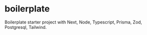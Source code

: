 # boilerplate
Boilerplate starter project with Next, Node, Typescript, Prisma, Zod, Postgresql, Tailwind.
